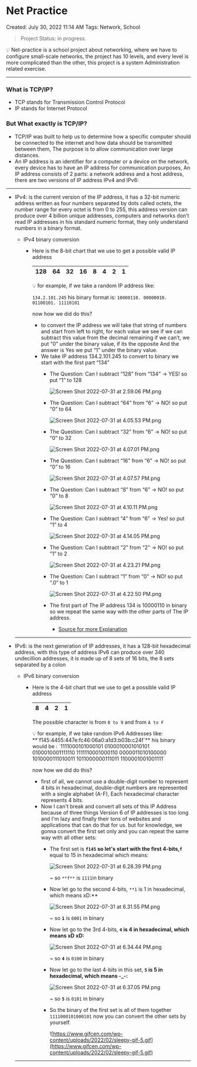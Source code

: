 # Net Practice

Created: July 30, 2022 11:14 AM
Tags: Network, School

> Project Status:  in progress.
> 

<aside>
💡 Net-practice is a school project about networking, where we have to configure small-scale networks, the project has 10 levels, and every level is more complicated than the other, this project is a system Administration related exercise.

</aside>

---

### What is TCP/IP?

- TCP stands for Transmission Control Protocol
- IP stands for Internet Protocol

### But What exactly is TCP/IP?

- TCP/IP was built to help us to determine how a specific computer should be connected to the internet and how data should be transmitted between them, The purpose is to allow communication over large distances.
- An IP address is an identifier for a computer or a device on the network, every device has to have an IP address for communication purposes, An IP address consists of 2 parts: a network address and a host address, there are two versions of IP address IPv4 and IPv6:

---

- IPv4: is the current version of the IP address, it has a 32-bit numeric address written as four numbers separated by dots called octets, the number range for every octet is from 0 to 255, this address version can produce over 4 billion unique addresses, computers and networks don’t read IP addresses in his standard numeric format, they only understand numbers in a binary format.
    - IPv4 binary conversion
        - Here is the 8-bit chart that we use to get a possible valid IP address
            
            
            | 128 | 64 | 32 | 16 | 8 | 4 | 2 | 1 |
            | --- | --- | --- | --- | --- | --- | --- | --- |
            
            <aside>
            💡 for example, if we take a random IP address like:
            
            `134.2.101.245` his binary format is: 
            `10000110. 00000010. 01100101. 11110101`
            
            </aside>
            
            now how we did do this?
            
            - to convert the IP address we will take that string of numbers and start from left to right, for each value we see if we can subtract this value from the decimal remaining if we can’t, we put “0” under the binary value, if its the opposite And the answer is Yes we put “1” under the binary value.
            - We take IP address 134.2.101.245 to convert to binary we start with the first part “134”
                - The Question: Can I subtract “128” from “134” → YES! so put “1” to 128
                    
                    ![Screen Shot 2022-07-31 at 2.59.06 PM.png](utils/Screen_Shot_2022-07-31_at_2.59.06_PM.png)
                    
                - The Question: Can I subtract “64” from “6” → NO! so put “0” to 64
                    
                    ![Screen Shot 2022-07-31 at 4.05.53 PM.png](utils/Screen_Shot_2022-07-31_at_4.05.53_PM.png)
                    
                - The Question: Can I subtract “32” from “6” → NO! so put “0” to 32
                    
                    ![Screen Shot 2022-07-31 at 4.07.01 PM.png](utils/Screen_Shot_2022-07-31_at_4.07.01_PM.png)
                    
                - The Question: Can I subtract “16” from “6” → NO! so put “0” to 16
                    
                    ![Screen Shot 2022-07-31 at 4.07.57 PM.png](utils/Screen_Shot_2022-07-31_at_4.07.57_PM.png)
                    
                - The Question: Can I subtract “8” from “6” → NO! so put “0” to 8
                    
                    ![Screen Shot 2022-07-31 at 4.10.11 PM.png](utils/Screen_Shot_2022-07-31_at_4.10.11_PM.png)
                    
                - The Question: Can I subtract “4” from “6” → Yes! so put “1” to 4
                    
                    ![Screen Shot 2022-07-31 at 4.14.05 PM.png](utils/Screen_Shot_2022-07-31_at_4.14.05_PM.png)
                    
                - The Question: Can I subtract “2” from “2” → NO! so put “1” to 2
                    
                    ![Screen Shot 2022-07-31 at 4.23.21 PM.png](utils/Screen_Shot_2022-07-31_at_4.23.21_PM.png)
                    
                - The Question: Can I subtract “1” from “0” → NO! so put “.0” to 1
                    
                    ![Screen Shot 2022-07-31 at 4.22.50 PM.png](utils/Screen_Shot_2022-07-31_at_4.22.50_PM.png)
                    
                - The first part of The IP address 134 is 10000110 in binary so we repeat the same way with the other parts of The IP address.
                    - [Source for more Explanation](https://petri.com/csc_convert_ip_address_from_decimal_to_binary/)
    
    ---
    
- IPv6: is the next generation of IP addresses, it has a 128-bit hexadecimal address, with this type of address IPv6 can produce over 340 undecillion addresses, it is made up of 8 sets of 16 bits, the 8 sets separated by a colon
    - IPv6 binary conversion
        - Here is the 4-bit chart that we use to get a possible valid IP address
            
            
            | 8 | 4 | 2 | 1 |
            | --- | --- | --- | --- |
            
            The possible character is from `0 to 9` and from `A to F`
            
            <aside>
            💡 for example, if we take random IPv6 Addresses like:
            **`f145:4455:447e:fc46:06a0:a1d3:b03b:c24f`** his binary would be :
            `1111000101000101 0100010001010101 0100010001111110 1111110001000110 0000011010100000 1010000111010011 1011000000111011 1100001001001111`
            
            </aside>
            
            now how we did do this?
            
            - first of all, we cannot use a double-digit number to represent 4 bits in hexadecimal, double-digit numbers are represented with a single alphabet (A-F), Each hexadecimal character represents 4 bits.
            - Now I can't break and convert all sets of this IP Address because of three things Version 6 of IP addresses is too long and  I'm lazy and finally their tons of websites and applications that can do that for us. but for knowledge, we gonna convert the first set only and you can repeat the same way with all other sets:
                - The first set is **`f145` so let's start with the first 4-bits,`f`** equal to $15$ in hexadecimal which means:
                    
                    ![Screen Shot 2022-07-31 at 6.28.39 PM.png](utils/Screen_Shot_2022-07-31_at_6.28.39_PM.png)
                    
                    ~ so `**f**` is `1111`in binary
                    
                - Now let go to the second 4-bits, `**1` is $1$ in hexadecimal, which means xD:**
                    
                    ![Screen Shot 2022-07-31 at 6.31.55 PM.png](utils/Screen_Shot_2022-07-31_at_6.31.55_PM.png)
                    
                    ~ so **`1`** is `0001` in binary
                    
                - Now let go to the 3rd 4-bits, **`4` is $4$ in hexadecimal, which means xD xD:**
                    
                    ![Screen Shot 2022-07-31 at 6.34.44 PM.png](utils/Screen_Shot_2022-07-31_at_6.34.44_PM.png)
                    
                    ~ so **`4`** is `0100` in binary
                    
                - Now let go to the last 4-bits in this set, **`5` is $5$ in hexadecimal, which means -_-:**
                    
                    ![Screen Shot 2022-07-31 at 6.37.05 PM.png](utils/Screen_Shot_2022-07-31_at_6.37.05_PM.png)
                    
                    ~ so **`5`** is `0101` in binary
                    
                - So the binary of the first set is all of them together `1111000101000101` now you can convert the other sets by yourself.
                    
                    ![https://www.gifcen.com/wp-content/uploads/2022/02/sleepy-gif-5.gif](https://www.gifcen.com/wp-content/uploads/2022/02/sleepy-gif-5.gif)
                    
    
    ---